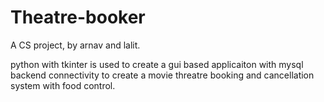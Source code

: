 # Theatre-booker
A CS project, by arnav and lalit.

python with tkinter is used to create a gui based applicaiton with mysql backend connectivity to create a movie 
threatre booking and cancellation system with food control.

